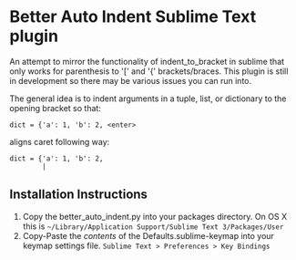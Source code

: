 Better Auto Indent Sublime Text plugin
===============================================================================

An attempt to mirror the functionality of indent_to_bracket in sublime that
only works for parenthesis to '[' and '{' brackets/braces. This plugin is still
in development so there may be various issues you can run into.

The general idea is to indent arguments in a tuple, list, or dictionary to the
opening bracket so that:

```
dict = {'a': 1, 'b': 2, <enter>
```

aligns caret following way:

```
dict = {'a': 1, 'b': 2,
        |
```

Installation Instructions
-------------------------------------------------------------------------------

1. Copy the better_auto_indent.py into your packages directory. On OS X this is
`~/Library/Application Support/Sublime Text 3/Packages/User`
2. Copy-Paste the *contents* of the Defaults.sublime-keymap into your keymap
settings file. `Sublime Text > Preferences > Key Bindings`

